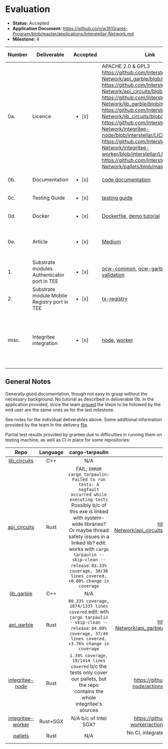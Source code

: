 # Evaluation

- **Status:** Accepted
- **Application Document:** https://github.com/w3f/Grants-Program/blob/master/applications/Interstellar-Network.md
- **Milestone:** 4

| Number | Deliverable                                  | Accepted               | Link                                                                                                                                                                                                                                                                                                                                                                                                                                                                                                                                              | Evaluation Notes                                                                                                                               |
| ------ | -------------------------------------------- | ---------------------- | ------------------------------------------------------------------------------------------------------------------------------------------------------------------------------------------------------------------------------------------------------------------------------------------------------------------------------------------------------------------------------------------------------------------------------------------------------------------------------------------------------------------------------------------------- | ---------------------------------------------------------------------------------------------------------------------------------------------- |
| 0a.    | Licence                                      | <ul><li>[x] </li></ul> | APACHE 2.0 & GPL3 https://github.com/Interstellar-Network/api_garble/blob/main/LICENSE https://github.com/Interstellar-Network/api_circuits/blob/main/LICENSE https://github.com/Interstellar-Network/lib_garble/blob/main/LICENSE https://github.com/Interstellar-Network/lib_circuits/blob/main/LICENSE https://github.com/Interstellar-Network/integritee-node/blob/interstellar/LICENSE https://github.com/Interstellar-Network/integritee-worker/blob/interstellar/LICENSE https://github.com/Interstellar-Network/pallets/blob/main/LICENSE | Not MIT as per application, but Apache 2.0 is also fine. Only a part of the JustGarble repository is licenced with GPL3 and isolated with APIs |
| 0b.    | Documentation                                | <ul><li>[x] </li></ul> | [code documentation](https://book.interstellar.gg/M4.html#code-documentation)                                                                                                                                                                                                                                                                                                                                                                                                                                                                     |
| 0c.    | Testing Guide                                | <ul><li>[x] </li></ul> | [testing guide](https://book.interstellar.gg/M4.html#testing-guide)                                                                                                                                                                                                                                                                                                                                                                                                                                                                               | Difficult to test                                                                                                                              |
| 0d.    | Docker                                       | <ul><li>[x] </li></ul> | [Dockerfile](https://github.com/Interstellar-Network/Interstellar-Book/blob/docker-compose/docker-compose.yml), [demo tutorial](https://book.interstellar.gg/M4_demo_tutorial.html)                                                                                                                                                                                                                                                                                                                                                               |
| 0e.    | Article                                      | <ul><li>[x] </li></ul> | [Medium](https://medium.com/@jlleleu/web3-foundation-and-interstellar-protocol-b4003a64e927)                                                                                                                                                                                                                                                                                                                                                                                                                                                      | Updated version of a previously submitted article                                                                                              |
| 1.     | Substrate modules Authenticator port in TEE  | <ul><li>[x] </li></ul> | [ocw-common](https://github.com/Interstellar-Network/pallets/tree/main/ocw-common), [ocw-garble](https://github.com/Interstellar-Network/pallets/tree/main/pallets/ocw-garble), [tx-validation](https://github.com/Interstellar-Network/pallets/tree/main/pallets/tx-validation)                                                                                                                                                                                                                                                                  |
| 2.     | Substrate module Mobile Registry port in TEE | <ul><li>[x] </li></ul> | [tx-registry](https://github.com/Interstellar-Network/pallets/tree/main/pallets/tx-registry)                                                                                                                                                                                                                                                                                                                                                                                                                                                      |
| misc.  | Integritee integration                       | <ul><li>[x] </li></ul> | [node](https://github.com/Interstellar-Network/integritee-node), [worker](https://github.com/Interstellar-Network/integritee-worker)                                                                                                                                                                                                                                                                                                                                                                                                              | Instructions in `integritee-worker` broken, but probably only missing deps                                                                     |

## General Notes

Generally good documentation, though not easy to grasp without the necessary background.
No tutorial as described in deliverable 0b. in the application provided, since the team [argued](https://github.com/w3f/Grant-Milestone-Delivery/pull/594#issuecomment-1297544134) the steps to be followed by the end user are the same ones as for the last milestone.

See notes for the individual deliverables above.
Some additional information provided by the team in the delivery [file](https://github.com/w3f/Grant-Milestone-Delivery/blob/bc7e5f05da17b4962ad9a69ea0549874feb75613/deliveries/Interstellar-Network-milestone_4.md).

Partial test results provided by grantee due to difficulties in running them on testing machine, as well as CI in place for some repositories:

|                                      Repo                                      | Language |                                                                                                                                                             cargo-tarpaulin                                                                                                                                                              |                                              CI logs                                              |
| :----------------------------------------------------------------------------: | :------: | :--------------------------------------------------------------------------------------------------------------------------------------------------------------------------------------------------------------------------------------------------------------------------------------------------------------------------------------: | :-----------------------------------------------------------------------------------------------: |
|      [lib_circuits](https://github.com/Interstellar-Network/lib_circuits)      |   C++    |                                                                                                                                                                   N/A                                                                                                                                                                    |                                              too old                                              |
|      [api_circuits](https://github.com/Interstellar-Network/api_circuits)      |   Rust   | FAIL; `ERROR cargo_tarpaulin: Failed to run tests: A segfault occurred while executing tests` Possibly b/c of this exe is linked with system-wide libraries? Or maybe thread safety issues in a linked lib? edit: works with `cargo tarpaulin --skip-clean --release`: `83.33% coverage, 30/36 lines covered, +0.00% change in coverage` |   https://github.com/Interstellar-Network/api_circuits/actions/runs/3182194945/jobs/5187832042    |
|        [lib_garble](https://github.com/Interstellar-Network/lib_garble)        |   C++    |                                                                                                                                                                   N/A                                                                                                                                                                    |                                              too old                                              |
|        [api_garble](https://github.com/Interstellar-Network/api_garble)        |   Rust   |                                                                                     `80.33% coverage, 1074/1337 lines covered` edit: wth `cargo tarpaulin --skip-clean --release`: `84.09% coverage, 37/44 lines covered, +3.76% change in coverage`                                                                                     |    https://github.com/Interstellar-Network/api_garble/actions/runs/3182198854/jobs/5187840299     |
|   [integritee-node](https://github.com/Interstellar-Network/integritee-node)   |   Rust   |                                                                                                    `1.34% coverage, 19/1414 lines covered` b/c the tests only cover our pallets, but the repo contains the whole integritee's sources                                                                                                    |  https://github.com/Interstellar-Network/integritee-node/actions/runs/3182785327/jobs/5189182367  |
| [integritee-worker](https://github.com/Interstellar-Network/integritee-worker) | Rust+SGX |                                                                                                                                                          N/A b/c of Intel SGX?                                                                                                                                                           | https://github.com/Interstellar-Network/integritee-worker/actions/runs/3227169082/jobs/5281617758 |
|           [pallets](https://github.com/Interstellar-Network/pallets)           |   Rust   |                                                                                                                                                                   N/A                                                                                                                                                                    |                No CI, integrated in integritee-node/integritee-worker as submodule                |
